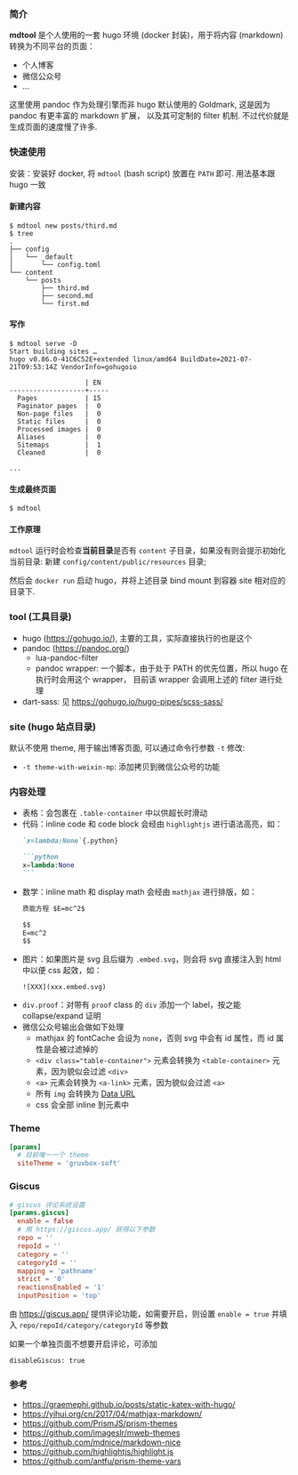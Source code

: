 ### 简介

**mdtool** 是个人使用的一套 hugo 环境 (docker 封装)，用于将内容 (markdown) 转换为不同平台的页面：

  - 个人博客
  - 微信公众号
  - ...

这里使用 pandoc 作为处理引擎而非 hugo 默认使用的 Goldmark, 这是因为 pandoc 有更丰富的 markdown 扩展，
以及其可定制的 filter 机制. 不过代价就是生成页面的速度慢了许多.

### 快速使用

安装：安装好 docker, 将 `mdtool` (bash script) 放置在 `PATH` 即可. 用法基本跟 hugo 一致

#### 新建内容

```shell
$ mdtool new posts/third.md
$ tree
.
├── config
│   └── _default
│       └── config.toml
└── content
    └── posts
        ├── third.md
        ├── second.md
        └── first.md
```

#### 写作

```shell
$ mdtool serve -D
Start building sites …
hugo v0.86.0-41C6C52E+extended linux/amd64 BuildDate=2021-07-21T09:53:14Z VendorInfo=gohugoio

                   | EN
-------------------+-----
  Pages            | 15
  Paginator pages  |  0
  Non-page files   |  0
  Static files     |  0
  Processed images |  0
  Aliases          |  0
  Sitemaps         |  1
  Cleaned          |  0

...
```

#### 生成最终页面

```shell
$ mdtool
```

#### 工作原理

`mdtool` 运行时会检查**当前目录**是否有 `content` 子目录，如果没有则会提示初始化当前目录: 新建 `config/content/public/resources` 目录;

然后会 `docker run` 启动 hugo，并将上述目录 bind mount 到容器 site 相对应的目录下.

### tool (工具目录)

- hugo (https://gohugo.io/), 主要的工具，实际直接执行的也是这个
- pandoc (https://pandoc.org/)
  - lua-pandoc-filter
  - pandoc wrapper: 一个脚本，由于处于 PATH 的优先位置，所以 hugo 在执行时会用这个 wrapper，
    目前该 wrapper 会调用上述的 filter 进行处理
- dart-sass: 见 https://gohugo.io/hugo-pipes/scss-sass/

### site (hugo 站点目录)

默认不使用 theme, 用于输出博客页面, 可以通过命令行参数 `-t` 修改:

  - `-t theme-with-weixin-mp`: 添加拷贝到微信公众号的功能

### 内容处理

- 表格：会包裹在 `.table-container` 中以供超长时滑动
- 代码：inline code 和 code block 会经由 `highlightjs` 进行语法高亮，如：
  ~~~md
  `x=lambda:None`{.python}
  
  ```python
  x=lambda:None
  ```  
  ~~~
- 数学：inline math 和 display math 会经由 `mathjax` 进行排版，如：
  ```md
  质能方程 $E=mc^2$

  $$
  E=mc^2
  $$
  ```
- 图片：如果图片是 svg 且后缀为 `.embed.svg`，则会将 svg 直接注入到 html 中以便 css 起效，如：
  ```
  ![XXX](xxx.embed.svg)
  ```
- `div.proof`：对带有 `proof` class 的 `div` 添加一个 label，按之能 collapse/expand 证明
- 微信公众号输出会做如下处理
  - mathjax 的 fontCache 会设为 `none`，否则 svg 中会有 id 属性，而 id 属性是会被过滤掉的
  - `<div class="table-container">` 元素会转换为 `<table-container>` 元素，因为貌似会过滤 `<div>`
  - `<a>` 元素会转换为 `<a-link>` 元素，因为貌似会过滤 `<a>`
  - 所有 `img` 会转换为 [Data URL](https://developer.mozilla.org/zh-CN/docs/Web/HTTP/Basics_of_HTTP/Data_URIs)
  - css 会全部 inline 到元素中

### Theme

```toml
[params]
  # 目前唯一一个 theme
  siteTheme = 'gruvbox-soft'
```

### Giscus

```toml
# giscus 评论系统设置
[params.giscus]
  enable = false
  # 用 https://giscus.app/ 获得以下参数
  repo = ''
  repoId = ''
  category = ''
  categoryId = ''
  mapping = 'pathname'
  strict = '0'
  reactionsEnabled = '1'
  inputPosition = 'top'

```

由 https://giscus.app/ 提供评论功能，如需要开启，则设置 `enable = true` 并填入 `repo/repoId/category/categoryId` 等参数

如果一个单独页面不想要开启评论，可添加

```
disableGiscus: true
```


### 参考

- https://graemephi.github.io/posts/static-katex-with-hugo/
- https://yihui.org/cn/2017/04/mathjax-markdown/
- https://github.com/PrismJS/prism-themes
- https://github.com/imageslr/mweb-themes
- https://github.com/mdnice/markdown-nice
- https://github.com/highlightjs/highlight.js
- https://github.com/antfu/prism-theme-vars

